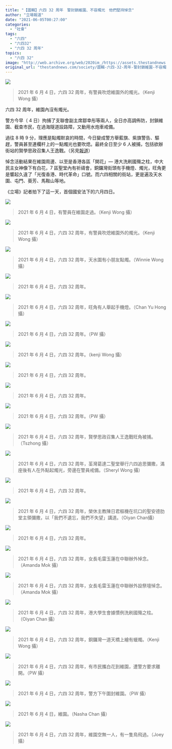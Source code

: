 ```yaml
---
title: "【圖輯】六四 32 周年　警封鎖維園、不容燭光　他們堅持悼念"
author: "立場報道"
date: "2021-06-05T00:27:00"
categories:
  - "社會"
tags:
  - "六四"
  - "六四32"
  - "六四 32 周年"
topics:
  - "六四 32"
image: "http://web.archive.org/web/2020im_/https://assets.thestandnews.com/media/photos/05_m9e4F.jpg"
original_url: "thestandnews.com/society/圖輯-六四-32-周年-警封鎖維園-不容燭光-他們堅持悼念"
---
```

![](http://web.archive.org/web/2020im_/https://assets.thestandnews.com/media/photos/05_m9e4F.jpg)
> 2021 年 6 月 4 日，六四 32 周年，有警員吹熄維園外的燭光。（Kenji Wong 攝）

六四 32 周年，維園內沒有燭光。

警方今早（ 4 日）拘捕了支聯會副主席鄒幸彤等兩人，全日亦高調佈防，封鎖維園、截查市民，在過海隧道設路障，又動用水炮車戒備。

過往 8 時 9 分，理應是點燭默哀的時間，今日變成警方舉藍旗、紫旗警告、驅趕，警員甚至連欄杆上的一點燭光也要吹熄。最終全日至少 6 人被捕，包括欲辦街站的賢學思政召集人王逸戰。（另見[報道](../../politics/%E5%85%AD%E5%9B%9B32%E5%91%A8%E5%B9%B4-%E4%B8%8D%E6%96%B7%E6%9B%B4%E6%96%B0/)）

悼念活動結果在維園周邊、以至是香港各區「開花」— 港大洗刷國殤之柱，中大民主女神像下有白花，7 區聖堂內有祈禱會，銅鑼灣街頭有手機燈、燭光，旺角更是響起久違了「光復香港、時代革命」口號。而六四相關的街站，更是遍及天水圍、屯門、葵芳、馬鞍山等地。

《立場》記者拍下了這一天，首個國安法下的六月四日。

![](http://web.archive.org/web/2020im_/https://assets.thestandnews.com/media/photos/191990340_10159138134251422_5538479331913822519_n_qN7jY.jpg)
> 2021 年 6 月 4 日，有警員在維園走過。（Kenji Wong 攝）

![](http://web.archive.org/web/2020im_/https://assets.thestandnews.com/media/photos/05_m9e4F.jpg)
> 2021 年 6 月 4 日，六四 32 周年，有警員吹熄維園外的燭光。（Kenji Wong 攝）

![](http://web.archive.org/web/2020im_/https://assets.thestandnews.com/media/photos/02_4EYD6.jpg)
> 2021 年 6 月 4 日，六四 32 周年，天水圍有小朋友點燭。（Winnie Wong 攝）

![](http://web.archive.org/web/2020im_/https://assets.thestandnews.com/media/photos/--_lLtlu.png)
> 2021 年 6 月 4 日，六四 32 周年。

![](http://web.archive.org/web/2020im_/https://assets.thestandnews.com/media/photos/Yu20Hong20Chan_VJMir.jpg)
> 2021 年 6 月 4 日，六四 32 周年，旺角有人舉起手機燈。（Chan Yu Hong 攝）

![](http://web.archive.org/web/2020im_/https://assets.thestandnews.com/media/photos/PW20Meme_1_puoed.jpg)
> 2021 年 6 月 4 日，六四 32 周年。（PW 攝）

![](http://web.archive.org/web/2020im_/https://assets.thestandnews.com/media/photos/Kenji20Wong20Wai20Kin_0laYl.jpg)
> 2021 年 6 月 4 日，六四 32 周年。（kenji Wong 攝）

![](http://web.archive.org/web/2020im_/https://assets.thestandnews.com/media/photos/194380619_169566215178957_7642796745083834845_n_btfcj.jpg)
> 2021 年 6 月 4 日，六四 32 周年。

![](http://web.archive.org/web/2020im_/https://assets.thestandnews.com/media/photos/03_7KPyG.jpg)
> 2021 年 6 月 4 日，六四 32 周年。

![](http://web.archive.org/web/2020im_/https://assets.thestandnews.com/media/photos/PW20Meme_Qbm46.jpg)
> 2021 年 6 月 4 日，六四 32 周年。（PW 攝）

![](http://web.archive.org/web/2020im_/https://assets.thestandnews.com/media/photos/188465152_10158926541941519_4041164555619261211_n_mfK5U.jpg)
> 2021 年 6 月 4 日，六四 32 周年，賢學思政召集人王逸戰旺角被捕。（Tszhong 攝）

![](http://web.archive.org/web/2020im_/https://assets.thestandnews.com/media/photos/193181686_5899406200132103_5093123508884714564_n_gGuaY.jpg)
> 2021 年 6 月 4 日，六四 32 周年，荃灣葛達二聖堂舉行六四追思彌撒，滿座後有人在外點起燭光，旁邊在警員戒備。（Sheryl Wong 攝）

![](http://web.archive.org/web/2020im_/https://assets.thestandnews.com/media/photos/07_kRLME.jpg)
> 2021 年 6 月 4 日，六四 32 周年。

![](http://web.archive.org/web/2020im_/https://assets.thestandnews.com/media/photos/oi20yan20chan_c0dzy.jpg)
> 2021 年 6 月 4 日，六四 32 周年，榮休主教陳日君樞機在坑口的聖安德肋堂主領彌撒，以「我們不遺忘，我們不失望」講道。（Oiyan Chan攝）

![](http://web.archive.org/web/2020im_/https://assets.thestandnews.com/media/photos/09_LGZzY.jpg)
> 2021 年 6 月 4 日，六四 32 周年。

![](http://web.archive.org/web/2020im_/https://assets.thestandnews.com/media/photos/Amanda20Mok_sUUUG.jpg)
> 2021 年 6 月 4 日，六四 32 周年，女長毛雷玉蓮在中聯辦外悼念。（Amanda Mok 攝）

![](http://web.archive.org/web/2020im_/https://assets.thestandnews.com/media/photos/-05_U2B0Q.jpg)
> 2021 年 6 月 4 日，六四 32 周年，女長毛雷玉蓮在中聯辦外設祭壇悼念。（Amanda Mok 攝）

![](http://web.archive.org/web/2020im_/https://assets.thestandnews.com/media/photos/-07_O4pr3.jpg)
> 2021 年 6 月 4 日，六四 32 周年，港大學生會據慣例洗刷國殤之柱。（Oiyan Chan 攝）

![](http://web.archive.org/web/2020im_/https://assets.thestandnews.com/media/photos/195223178_10159137867106422_6841542573681551582_n_ow5h4.jpg)
> 2021 年 6 月 4 日，六四 32 周年，銅鑼灣一道天橋上繪有蠟燭。（Kenji Wong 攝）

![](http://web.archive.org/web/2020im_/https://assets.thestandnews.com/media/photos/-02.5_bnJXy.jpg)
> 2021 年 6 月 4 日，六四 32 周年，有市民攜白花到維園，遭警方要求離開。（PW 攝）

![](http://web.archive.org/web/2020im_/https://assets.thestandnews.com/media/photos/-02_88W8N.jpg)
> 2021 年 6 月 4 日，六四 32 周年，警方下午圍封維園。（PW 攝）

![](http://web.archive.org/web/2020im_/https://assets.thestandnews.com/media/photos/192269768_10165045016550265_6991824950056557367_n_Juz8I.jpg)
> 2021 年 6 月 4 日，維園。（Nasha Chan 攝）

![](http://web.archive.org/web/2020im_/https://assets.thestandnews.com/media/photos/194626419_169531435182435_6942149016880857308_n_WeZ4Z.jpg)
> 2021 年 6 月 4 日，六四 32 周年，維園空無一人，有一隻鳥飛過。（Joey 攝）